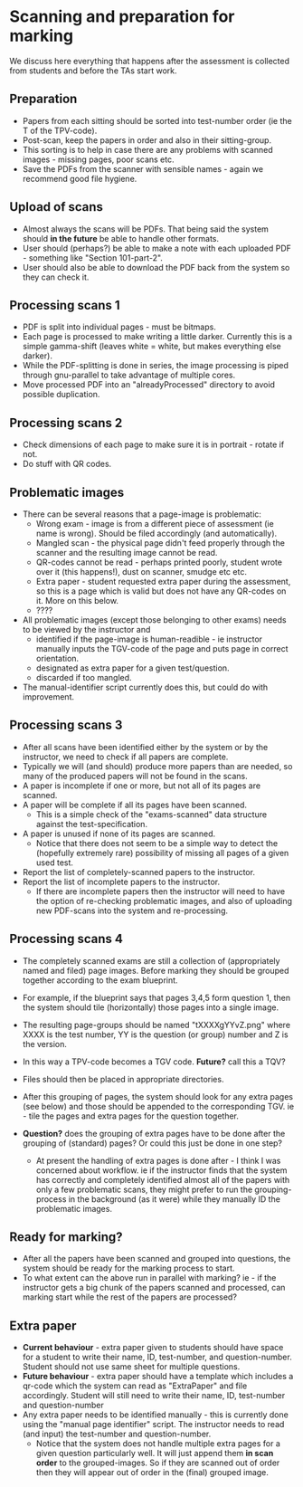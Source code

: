 # Scanning and preparation for marking
We discuss here everything that happens after the assessment is collected from students and before the TAs start work.

## Preparation
* Papers from each sitting should be sorted into test-number order (ie the T of the TPV-code).
* Post-scan, keep the papers in order and also in their sitting-group.
* This sorting is to help in case there are any problems with scanned images - missing pages, poor scans etc.
* Save the PDFs from the scanner with sensible names - again we recommend good file hygiene.

## Upload of scans
* Almost always the scans will be PDFs. That being said the system should **in the future** be able to handle other formats.
* User should (perhaps?) be able to make a note with each uploaded PDF - something like "Section 101-part-2".
* User should also be able to download the PDF back from the system so they can check it.

## Processing scans 1
* PDF is split into individual pages - must be bitmaps.
* Each page is processed to make writing a little darker. Currently this is a simple gamma-shift (leaves white = white, but makes everything else darker).
* While the PDF-splitting is done in series, the image processing is piped through gnu-parallel to take advantage of multiple cores.
* Move processed PDF into an "alreadyProcessed" directory to avoid possible duplication.

## Processing scans 2
* Check dimensions of each page to make sure it is in portrait - rotate if not.
* Do stuff with QR codes.

## Problematic images
* There can be several reasons that a page-image is problematic:
  * Wrong exam - image is from a different piece of assessment (ie name is wrong). Should be filed accordingly (and automatically).
  * Mangled scan - the physical page didn't feed properly through the scanner and the resulting image cannot be read.
  * QR-codes cannot be read - perhaps printed poorly, student wrote over it (this happens!), dust on scanner, smudge etc etc.
  * Extra paper - student requested extra paper during the assessment, so this is a page which is valid but does not have any QR-codes on it. More on this below.
  * ????
* All problematic images (except those belonging to other exams) needs to be viewed by the instructor and
  * identified if the page-image is human-readible - ie instructor manually inputs the TGV-code of the page and puts page in correct orientation.
  * designated as extra paper for a given test/question.
  * discarded if too mangled.
* The manual-identifier script currently does this, but could do with improvement.

## Processing scans 3
* After all scans have been identified either by the system or by the instructor, we need to check if all papers are complete.
* Typically we will (and should) produce more papers than are needed, so many of the produced papers will not be found in the scans.
* A paper is incomplete if one or more, but not all of its pages are scanned.
* A paper will be complete if all its pages have been scanned.
  * This is a simple check of the "exams-scanned" data structure against the test-specification.
* A paper is unused if none of its pages are scanned.
  * Notice that there does not seem to be a simple way to detect the (hopefully extremely rare) possibility of missing all pages of a given used test.
* Report the list of completely-scanned papers to the instructor.
* Report the list of incomplete papers to the instructor.
  * If there are incomplete papers then the instructor will need to have the option of re-checking problematic images, and also of uploading new PDF-scans into the system and re-processing.

## Processing scans 4
* The completely scanned exams are still a collection of (appropriately named and filed) page images. Before marking they should be grouped together according to the exam blueprint.
* For example, if the blueprint says that pages 3,4,5 form question 1, then the system should tile (horizontally) those pages into a single image.
* The resulting page-groups should be named "tXXXXgYYvZ.png" where XXXX is the test number, YY is the question (or group) number and Z is the version.
* In this way a TPV-code becomes a TGV code. **Future?** call this a TQV?
* Files should then be placed in appropriate directories.

* After this grouping of pages, the system should look for any extra pages (see below) and those should be appended to the corresponding TGV. ie - tile the pages and extra pages for the question together.
* **Question?** does the grouping of extra pages have to be done after the grouping of (standard) pages? Or could this just be done in one step?
  * At present the handling of extra pages is done after - I think I was concerned about workflow. ie if the instructor finds that the system has correctly and completely identified almost all of the papers with only a few problematic scans, they might prefer to run the grouping-process in the background (as it were) while they manually ID the problematic images.

## Ready for marking?
* After all the papers have been scanned and grouped into questions, the system should be ready for the marking process to start.
* To what extent can the above run in parallel with marking? ie - if the instructor gets a big chunk of the papers scanned and processed, can marking start while the rest of the papers  are processed?

## Extra paper
* **Current behaviour** - extra paper given to students should have space for a student to write their name, ID, test-number, and question-number. Student should not use same sheet for multiple questions.
* **Future behaviour** - extra paper should have a template which includes a qr-code which the system can read as "ExtraPaper" and file accordingly. Student will still need to write their name, ID, test-number and question-number
* Any extra paper needs to be identified manually - this is currently done using the "manual page identifier" script. The instructor needs to read (and input) the test-number and question-number.
  * Notice that the system does not handle multiple extra pages for a given question particularly well. It will just append them **in scan order** to the grouped-images. So if they are scanned out of order then they will appear out of order in the (final) grouped image.
